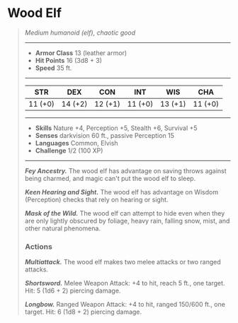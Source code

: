 # Wood Elf
>*Medium humanoid (elf), chaotic good*
>___
>- **Armor Class** 13 (leather armor)
>- **Hit Points** 16 (3d8 + 3)
>- **Speed** 35 ft. 
>___
>|STR|DEX|CON|INT|WIS|CHA|
>|:---:|:---:|:---:|:---:|:---:|:---:|
>|11 (+0)|14 (+2)|12 (+1)|11 (+0)|13 (+1)|11 (+0)|
>___
>- **Skills** Nature +4, Perception +5, Stealth +6, Survival +5
>- **Senses** darkvision 60 ft., passive Perception 15
>- **Languages** Common, Elvish
>- **Challenge** 1/2 (100 XP)
>___
>***Fey Ancestry.*** The wood elf has advantage on saving throws against being charmed, and magic can't put the wood elf to sleep.  
>
>***Keen Hearing and Sight.*** The wood elf has advantage on Wisdom (Perception) checks that rely on hearing or sight.  
>
>***Mask of the Wild.*** The wood elf can attempt to hide even when they are only lightly obscured by foliage, heavy rain, falling snow, mist, and other natural phenomena.  
>
>### Actions
>***Multiattack.*** The wood elf makes two melee attacks or two ranged attacks.  
>
>***Shortsword.*** Melee Weapon Attack: +4 to hit, reach 5 ft., one target. Hit: 5 (1d6 + 2) piercing damage.  
>
>***Longbow.*** Ranged Weapon Attack: +4 to hit, ranged 150/600 ft., one target. Hit: 6 (1d8 + 2) piercing damage.